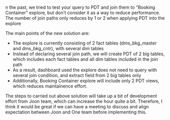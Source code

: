 n the past, we tried to test your query to PDT and join them to “Booking Container” explore, but don’t consider it as a way to reduce performance. The number of join paths only reduces by 1 or 2 when applying PDT into the explore

The main points of the new solution are:

- The explore is currently consisting of 2 fact tables (dms_bkg_master and dms_bkg_cntr), with several dim tables
- Instead of declaring several join path, we will create PDT of 2 big tables, which includes each fact tables and all dim tables included in the join path
- As a result, dashboard used the explore does not need to query with several join condition, and extract field from 2 big tables only
- Additionally, Booking Container explore will include only 2 PDT views, which reduces maintainence effort.

The steps to carried out above solution will take up a bit of development effort from Joon team, which can increase the hour quite a bit. Therefore, I think it would be great if we can have a meeting to discuss and align expectation between Joon and One team before implementing this.